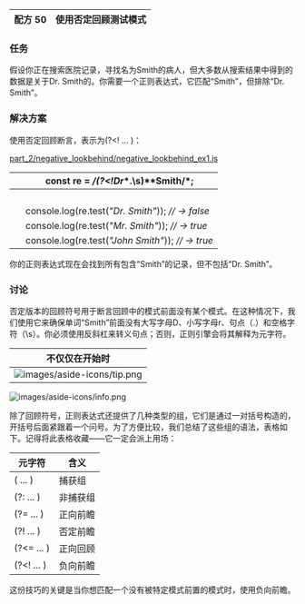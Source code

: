 | 配方 50 | 使用否定回顾测试模式 |
| --- | --- |

### 任务

假设你正在搜索医院记录，寻找名为Smith的病人，但大多数从搜索结果中得到的数据是关于Dr. Smith的。你需要一个正则表达式，它匹配“Smith”，但排除“Dr. Smith”。

### 解决方案

使用否定回顾断言，表示为(?<! ... )：

[part_2/negative_lookbehind/negative_lookbehind_ex1.js](http://media.pragprog.com/titles/fkjavascript/code/part_2/negative_lookbehind/negative_lookbehind_ex1.js)

|   | **const** re = */**(?<**!Dr**\.\s)**Smith/*; |
| --- | --- |
|   |  |
|   | console.log(re.test(*"Dr. Smith"*)); *// → false* |
|   | console.log(re.test(*"Mr. Smith"*)); *// → true* |
|   | console.log(re.test(*"John Smith"*)); *// → true* |

你的正则表达式现在会找到所有包含“Smith”的记录，但不包括“Dr. Smith”。

### 讨论

否定版本的回顾符号用于断言回顾中的模式前面没有某个模式。在这种情况下，我们使用它来确保单词“Smith”前面没有大写字母D、小写字母r、句点（.）和空格字符（\s）。你必须使用反斜杠来转义句点；否则，正则引擎会将其解释为元字符。

| 不仅仅在开始时 |
| --- |
| ![images/aside-icons/tip.png](images/aside-icons/tip.png) | 回顾符号可以在正则表达式中的任何位置使用，而不仅仅是在开始处。 |

![images/aside-icons/info.png](images/aside-icons/info.png)

除了回顾符号，正则表达式还提供了几种类型的组，它们是通过一对括号构造的，开括号后面紧跟着一个问号。为了方便比较，我们总结了这些组的语法，表格如下。记得将此表格收藏——它一定会派上用场：

| 元字符 | 含义 |
| --- | --- |
| ( ... ) | 捕获组 |
| (?: ... ) | 非捕获组 |
| (?= ... ) | 正向前瞻 |
| (?! ... ) | 否定前瞻 |
| (?<= ... ) | 正向回顾 |
| (?<! ... ) | 负向前瞻 |

这份技巧的关键是当你想匹配一个没有被特定模式前置的模式时，使用负向前瞻。
